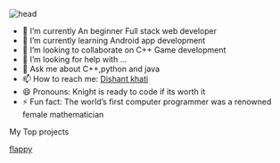    ![head](https://media0.giphy.com/media/USV0ym3bVWQJJmNu3N/giphy.gif?cid=ecf05e477mwwgcx06e3cz6293bbw49rpmflvt8euw3bx89z9&rid=giphy.gif&ct=g)


- 🔭 I’m currently An beginner Full stack web developer
- 🌱 I’m currently learning Android app development
- 👯 I’m looking to collaborate on C++ Game development
- 🤔 I’m looking for help with ...
- 💬 Ask me about C++,python and java
- 📫 How to reach me: [Dishant khati](https://www.linkedin.com/in/dishant-khati-202135217/)
- 😄 Pronouns: Knight is ready to code if its worth it
- ⚡ Fun fact: The world’s first computer programmer was a renowned female mathematician

My Top projects


[flappy](https://github.com/KNIGHTUNITYDK/KNIGHTUNITYDK/blob/main/FB.cpp)
